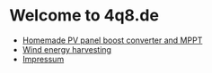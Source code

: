 # Welcome to 4q8.de

* [Homemade PV panel boost converter and MPPT](homemade_boost_mppt.md)
* [Wind energy harvesting](windpower.md)
* [Impressum](impressum.md)
